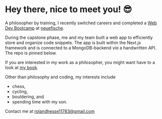 # Hey there, nice to meet you! 😎

A philosopher by training, I recently switched careers and completed a [Web Dev Bootcamp](https://www.neuefische.de/bootcamp/web-development) at [neuefische](https://www.neuefische.de/).

During the capstone phase, me and my team built a web app to efficiently store and organize code snippets. The app is built within the Next.js framework and is connected to a MongoDB-backend _via_ a handwritten API. The repo is pinned below.

If you are interested in my work as a philosopher, you might want have to a look at [my book](https://www.amazon.de/Killing-Prevent-Killings-Restrictions-Justifiability/dp/3957431921).

Other than philosophy and coding, my interests include

- chess,
- cycling,
- bouldering, and
- spending time with my son.

Contact me at [rolandhesse11783@gmail.com](mailto:user@example.com)
